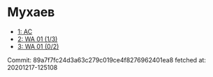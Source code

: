 # Мухаев
- [1: AC](1.md)
- [2: WA 01 (1/3)](2.md)
- [3: WA 01 (0/2)](3.md)

Commit: 89a7f7fc24d3a63c279c019ce4f8276962401ea8
 fetched at: 20201217-125108

